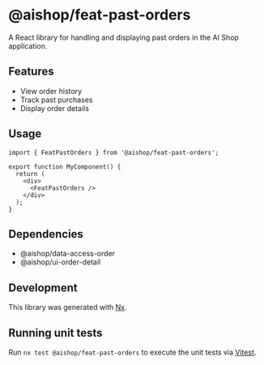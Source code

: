 # @aishop/feat-past-orders

A React library for handling and displaying past orders in the AI Shop application.

## Features

- View order history
- Track past purchases
- Display order details

## Usage

```tsx
import { FeatPastOrders } from '@aishop/feat-past-orders';

export function MyComponent() {
  return (
    <div>
      <FeatPastOrders />
    </div>
  );
}
```

## Dependencies

- @aishop/data-access-order
- @aishop/ui-order-detail

## Development

This library was generated with [Nx](https://nx.dev).

## Running unit tests

Run `nx test @aishop/feat-past-orders` to execute the unit tests via [Vitest](https://vitest.dev/).
